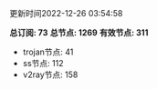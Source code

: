 更新时间2022-12-26 03:54:58

**总订阅: 73**
**总节点: 1269**
**有效节点: 311**
- trojan节点: 41
- ss节点: 112
- v2ray节点: 158
